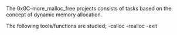 The 0x0C-more\_malloc\_free projects consists of tasks
based on the concept of dynamic memory allocation.

The following tools/functions are studied;
-calloc
-realloc
-exit
